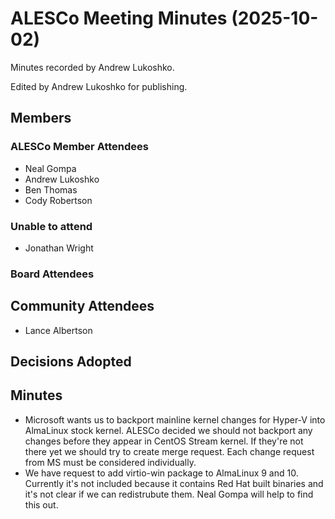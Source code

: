 # ALESCo Meeting Minutes (2025-10-02)

Minutes recorded by Andrew Lukoshko.

Edited by Andrew Lukoshko for publishing.

## Members

### ALESCo Member Attendees

- Neal Gompa
- Andrew Lukoshko
- Ben Thomas
- Cody Robertson

### Unable to attend

- Jonathan Wright

### Board Attendees

## Community Attendees

- Lance Albertson

## Decisions Adopted

## Minutes

- Microsoft wants us to backport mainline kernel changes for Hyper-V into AlmaLinux stock kernel. ALESCo decided we should not backport any changes before they appear in CentOS Stream kernel. If they're not there yet we should try to create merge request. Each change request from MS must be considered individually.
- We have request to add virtio-win package to AlmaLinux 9 and 10. Currently it's not included because it contains Red Hat built binaries and it's not clear if we can redistrubute them. Neal Gompa will help to find this out.
